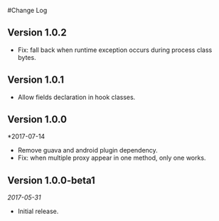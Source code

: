 #Change Log

## Version 1.0.2
* Fix: fall back when runtime exception occurs during process class bytes.

## Version 1.0.1
* Allow fields declaration in hook classes.

## Version 1.0.0
*2017-07-14
* Remove guava and android plugin dependency.
* Fix: when multiple proxy appear in one method, only one works.

## Version 1.0.0-beta1
*2017-05-31*
* Initial release.